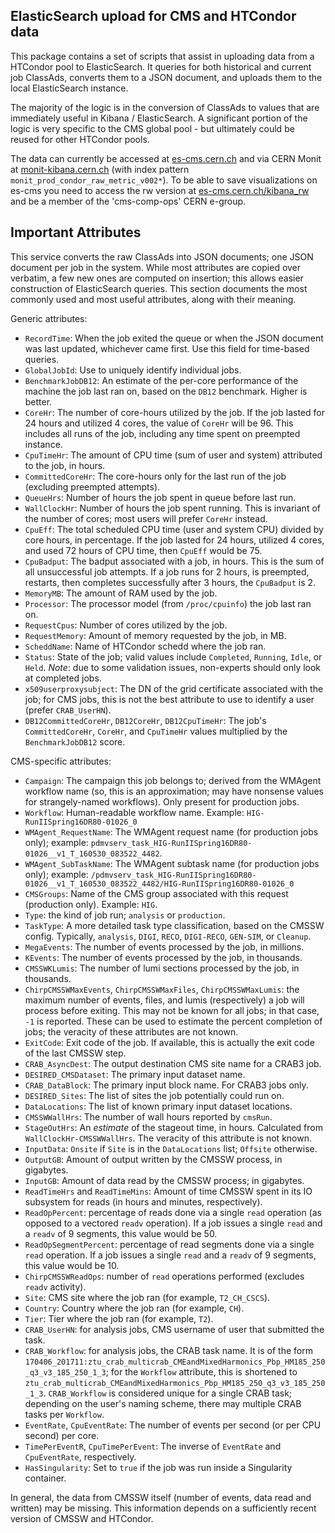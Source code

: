 
ElasticSearch upload for CMS and HTCondor data
----------------------------------------------

This package contains a set of scripts that assist in uploading data from
a HTCondor pool to ElasticSearch.  It queries for both historical and current
job ClassAds, converts them to a JSON document, and uploads them to the
local ElasticSearch instance.


The majority of the logic is in the conversion of ClassAds to values that
are immediately useful in Kibana / ElasticSearch.  A significant portion
of the logic is very specific to the CMS global pool - but ultimately could
be reused for other HTCondor pools.

The data can currently be accessed at [es-cms.cern.ch](https://es-cms.cern.ch/) and via CERN Monit at [monit-kibana.cern.ch](https://monit-kibana.cern.ch) (with index pattern `monit_prod_condor_raw_metric_v002*`). To be able to save visualizations on es-cms you need to access the rw version at [es-cms.cern.ch/kibana_rw](https://es-cms.cern.ch/kibana_rw) and be a member of the 'cms-comp-ops' CERN e-group.

Important Attributes
--------------------

This service converts the raw ClassAds into JSON documents; one JSON document
per job in the system.  While most attributes are copied over verbatim, a few
new ones are computed on insertion; this allows easier construction of
ElasticSearch queries.   This section documents the most commonly used and
most useful attributes, along with their meaning.

Generic attributes:
- `RecordTime`: When the job exited the queue or when the JSON document was last
  updated, whichever came first.  Use this field for time-based queries.
- `GlobalJobId`: Use to uniquely identify individual jobs.
- `BenchmarkJobDB12`: An estimate of the per-core performance of the machine the job last
  ran on, based on the `DB12` benchmark.  Higher is better.
- `CoreHr`: The number of core-hours utilized by the job.  If the job lasted for
  24 hours and utilized 4 cores, the value of `CoreHr` will be 96.  This includes all
  runs of the job, including any time spent on preempted instance.
- `CpuTimeHr`: The amount of CPU time (sum of user and system) attributed to the job,
  in hours.
- `CommittedCoreHr`: The core-hours only for the last run of the job (excluding preempted
  attempts).
- `QueueHrs`: Number of hours the job spent in queue before last run.
- `WallClockHr`: Number of hours the job spent running.  This is invariant of the
  number of cores; most users will prefer `CoreHr` instead.
- `CpuEff`: The total scheduled CPU time (user and system CPU) divided by core hours,
  in percentage.  If the job lasted for 24 hours, utilized 4 cores, and used 72 hours
  of CPU time, then `CpuEff` would be 75.
- `CpuBadput`: The badput associated with a job, in hours.  This is the sum of all
  unsuccessful job attempts.  If a job runs for 2 hours, is preempted, restarts,
  then completes successfully after 3 hours, the `CpuBadput` is 2.
- `MemoryMB`: The amount of RAM used by the job.
- `Processor`: The processor model (from `/proc/cpuinfo`) the job last ran on.
- `RequestCpus`: Number of cores utilized by the job.
- `RequestMemory`: Amount of memory requested by the job, in MB.
- `ScheddName`: Name of HTCondor schedd where the job ran.
- `Status`: State of the job; valid values include `Completed`, `Running`, `Idle`,
  or `Held`.  *Note*: due to some validation issues, non-experts should only look
  at completed jobs.
- `x509userproxysubject`: The DN of the grid certificate associated with the job; for
  CMS jobs, this is not the best attribute to use to identify a user (prefer `CRAB_UserHN`).
- `DB12CommittedCoreHr`, `DB12CoreHr`, `DB12CpuTimeHr`: The job's `CommittedCoreHr`,
  `CoreHr`, and `CpuTimeHr` values multiplied by the `BenchmarkJobDB12` score.

CMS-specific attributes:
- `Campaign`: The campaign this job belongs to; derived from the WMAgent workflow
  name (so, this is an approximation; may have nonsense values for strangely-named
  workflows).  Only present for production jobs.
- `Workflow`: Human-readable workflow name.  Example: `HIG-RunIISpring16DR80-01026_0`
- `WMAgent_RequestName`: The WMAgent request name (for production jobs only); example:
  `pdmvserv_task_HIG-RunIISpring16DR80-01026__v1_T_160530_083522_4482`.
- `WMAgent_SubTaskName`: The WMAgent subtask name (for production jobs only); example:
  `/pdmvserv_task_HIG-RunIISpring16DR80-01026__v1_T_160530_083522_4482/HIG-RunIISpring16DR80-01026_0`
- `CMSGroups`: Name of the CMS group associated with this request (production only).
  Example: `HIG`.
- `Type`: the kind of job run; `analysis` or `production`.
- `TaskType`: A more detailed task type classification, based on the CMSSW config.
  Typically, `analysis`, `DIGI`, `RECO`, `DIGI-RECO`, `GEN-SIM`, or `Cleanup`.
- `MegaEvents`: The number of events processed by the job, in millions.
- `KEvents`: The number of events processed by the job, in thousands.
- `CMSSWKLumis`: The number of lumi sections processed by the job, in thousands.
- `ChirpCMSSWMaxEvents`, `ChirpCMSSWMaxFiles`, `ChirpCMSSWMaxLumis`: the maximum
  number of events, files, and lumis (respectively) a job will process before exiting.
  This may not be known for all jobs; in that case, `-1` is reported.  These can
  be used to estimate the percent completion of jobs; the veracity of these attributes
  are not known.
- `ExitCode`: Exit code of the job.  If available, this is actually the exit code
  of the last CMSSW step.
- `CRAB_AsyncDest`: The output destination CMS site name for a CRAB3 job.
- `DESIRED_CMSDataset`: The primary input dataset name.
- `CRAB_DataBlock`: The primary input block name.  For CRAB3 jobs only.
- `DESIRED_Sites`: The list of sites the job potentially could run on.
- `DataLocations`: The list of known primary input dataset locations.
- `CMSSWWallHrs`: The number of wall hours reported by `cmsRun`.
- `StageOutHrs`: An _estimate_ of the stageout time, in hours.  Calculated from
  `WallClockHr-CMSSWWallHrs`.  The veracity of this attribute is not known.
- `InputData`: `Onsite` if `Site` is in the `DataLocations` list; `Offsite` otherwise.
- `OutputGB`: Amount of output written by the CMSSW process, in gigabytes.
- `InputGB`: Amount of data read by the CMSSW process; in gigabytes.
- `ReadTimeHrs` and `ReadTimeMins`: Amount of time CMSSW spent in its IO subsystem
  for reads (in hours and minutes, respectively).
- `ReadOpPercent`: percentage of reads done via a single `read` operation (as
  opposed to a vectored `readv` operation).  If a job issues a single `read`
  and a `readv` of 9 segments, this value would be 50.
- `ReadOpSegmentPercent`: percentage of read segments done via a single `read`
  operation.   If a job issues a single `read` and a `readv` of 9 segments,
  this value would be 10.
- `ChirpCMSSWReadOps`: number of `read` operations performed (excludes `readv`
  activity).
- `Site`: CMS site where the job ran (for example, `T2_CH_CSCS`).
- `Country`: Country where the job ran (for example, `CH`).
- `Tier`: Tier where the job ran (for example, `T2`).
- `CRAB_UserHN`: for analysis jobs, CMS username of user that submitted the task.
- `CRAB_Workflow`: for analysis jobs, the CRAB task name.  It is of the form
  `170406_201711:ztu_crab_multicrab_CMEandMixedHarmonics_Pbp_HM185_250_q3_v3_185_250_1_3`;
  for the `Workflow` attribute, this is shortened to
  `ztu_crab_multicrab_CMEandMixedHarmonics_Pbp_HM185_250_q3_v3_185_250_1_3`.
  `CRAB_Workflow` is considered unique for a single CRAB task; depending on the
  user's naming scheme, there may multiple CRAB tasks per `Workflow`.
- `EventRate`, `CpuEventRate`: The number of events per second (or per CPU second)
  per core.
- `TimePerEventR`, `CpuTimePerEvent`:  The inverse of `EventRate` and `CpuEventRate`,
  respectively.
- `HasSingularity`: Set to `true` if the job was run inside a Singularity container.

In general, the data from CMSSW itself (number of events, data read and written)
may be missing.  This information depends on a sufficiently recent version of
CMSSW and HTCondor.
